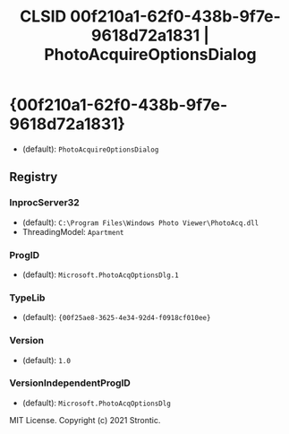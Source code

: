 ﻿---
title: "CLSID 00f210a1-62f0-438b-9f7e-9618d72a1831 | PhotoAcquireOptionsDialog"
excerpt: What is COM-Object CLSID 00f210a1-62f0-438b-9f7e-9618d72a1831?
---

# {00f210a1-62f0-438b-9f7e-9618d72a1831}

* (default): `PhotoAcquireOptionsDialog`

## Registry


### InprocServer32

* (default): `C:\Program Files\Windows Photo Viewer\PhotoAcq.dll`
* ThreadingModel: `Apartment`

### ProgID

* (default): `Microsoft.PhotoAcqOptionsDlg.1`

### TypeLib

* (default): `{00f25ae8-3625-4e34-92d4-f0918cf010ee}`

### Version

* (default): `1.0`

### VersionIndependentProgID

* (default): `Microsoft.PhotoAcqOptionsDlg`

MIT License. Copyright (c) 2021 Strontic.


